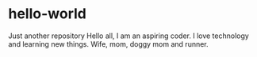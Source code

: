 # hello-world
Just another repository 
Hello all, I am an aspiring coder. I love technology and learning new things. Wife, mom, doggy mom and runner. 
